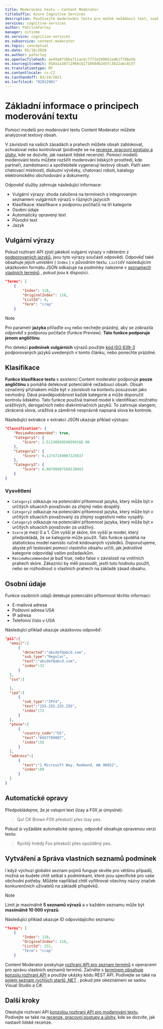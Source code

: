 ```yaml
---
title: Moderování textu – Content Moderator
titleSuffix: Azure Cognitive Services
description: Používejte moderování textu pro možné nežádoucí text, osobní údaje a vlastní seznamy podmínek.
services: cognitive-services
author: PatrickFarley
manager: nitinme
ms.service: cognitive-services
ms.subservice: content-moderator
ms.topic: conceptual
ms.date: 05/18/2020
ms.author: pafarley
ms.openlocfilehash: ae49a8738ba711ac6c77f2e299852ad61f70be56
ms.sourcegitcommit: 910a1a38711966cb171050db245fc3b22abc8c5f
ms.translationtype: MT
ms.contentlocale: cs-CZ
ms.lasthandoff: 03/19/2021
ms.locfileid: "92912901"
---
```

# <a name="learn-text-moderation-concepts"></a>Základní informace o principech moderování textu

Pomocí modelů pro moderování textu Content Moderator můžete analyzovat textový obsah.

V závislosti na vašich zásadách a prahech můžete obsah zablokovat, schvalovat nebo kontrolovat (podívejte se na [recenze, pracovní postupy a úlohy,](./review-api.md) kde se dozvíte, jak nastavit lidské recenze). Pomocí modelů moderování textu můžete rozšířit moderování lidských prostředí, kde partneři, zaměstnanci a spotřebitelé vygenerují textový obsah. Patří sem chatovací místnosti, diskuzní vývěsky, chatovací roboti, katalogy elektronického obchodování a dokumenty.

Odpověď služby zahrnuje následující informace:

- Vulgární výrazy: shoda založená na termínech s integrovaným seznamem vulgárních výrazů v různých jazycích
- Klasifikace: klasifikace s podporou počítačů na tři kategorie
- Osobní údaje
- Automaticky opravený text
- Původní text
- Jazyk

## <a name="profanity"></a>Vulgární výrazy

Pokud rozhraní API zjistí jakékoli vulgární výrazy v některém z [podporovaných jazyků](./language-support.md), jsou tyto výrazy součástí odpovědi. Odpověď také obsahuje jejich umístění ( `Index` ) v původním textu. `ListId`V následujícím ukázkovém formátu JSON odkazuje na podmínky nalezené v [seznamech vlastních termínů](try-terms-list-api.md) , pokud jsou k dispozici.

```json
"Terms": [
    {
        "Index": 118,
        "OriginalIndex": 118,
        "ListId": 0,
        "Term": "crap"
    }
```

> [!NOTE]
> Pro parametr **jazyka** přiřaďte `eng` nebo nechejte prázdný, aby se zobrazila odpověď s podporou počítače  (funkce Preview). **Tato funkce podporuje jenom angličtinu**.
>
> Pro detekci **podmínek vulgárních** výrazů použijte [kód ISO 639-3](http://www-01.sil.org/iso639-3/codes.asp) podporovaných jazyků uvedených v tomto článku, nebo ponechte prázdné.

## <a name="classification"></a>Klasifikace

**Funkce klasifikace textu** s asistencí Content moderator podporuje **pouze angličtinu** a pomáhá detekovat potenciálně nežádoucí obsah. Obsah označený příznakem může být v závislosti na kontextu posuzován jako nevhodný. Dává pravděpodobnost každé kategorie a může doporučit kontrolu lidského. Tato funkce používá trained model k identifikaci možného urážlivých, derogačních nebo diskriminačních jazyků. To zahrnuje slangem, zkrácená slova, urážlivá a záměrně nesprávně napsaná slova ke kontrole. 

Následující extrakce v extrakci JSON ukazuje příklad výstupu:

```json
"Classification": {
    "ReviewRecommended": true,
    "Category1": {
        "Score": 1.5113095059859916E-06
    },
    "Category2": {
        "Score": 0.12747249007225037
    },
    "Category3": {
        "Score": 0.98799997568130493
    }
}
```

### <a name="explanation"></a>Vysvětlení

- `Category1` odkazuje na potenciální přítomnost jazyka, který může být v určitých situacích považován za zřejmý nebo dospělý.
- `Category2` odkazuje na potenciální přítomnost jazyka, který může být v určitých situacích považovaný za zřejmý sugestivní nebo vyspělý.
- `Category3` odkazuje na potenciální přítomnost jazyka, který může být v určitých situacích považován za urážlivý.
- `Score` je mezi 0 a 1. Čím vyšší je skóre, tím vyšší je model, který předpokládá, že se kategorie může použít. Tato funkce spoléhá na statistickou model namísto ručně kódovaných výsledků. Doporučujeme, abyste při testování pomocí vlastního obsahu určili, jak jednotlivé kategorie odpovídají vašim požadavkům.
- `ReviewRecommended` je buď true, nebo false v závislosti na vnitřních prahech skóre. Zákazníci by měli posoudit, jestli tuto hodnotu použít, nebo se rozhodnout o vlastních prahech na základě zásad obsahu.

## <a name="personal-data"></a>Osobní údaje

Funkce osobních údajů detekuje potenciální přítomnost těchto informací:

- E-mailová adresa
- Poštovní adresa USA
- IP adresa
- Telefonní číslo v USA

Následující příklad ukazuje ukázkovou odpověď:

```json
"pii":{
  "email":[
      {
        "detected":"abcdef@abcd.com",
        "sub_type":"Regular",
        "text":"abcdef@abcd.com",
        "index":32
      }
  ],
  "ssn":[

  ],
  "ipa":[
      {
        "sub_type":"IPV4",
        "text":"255.255.255.255",
        "index":72
      }
  ],
  "phone":[
      {
        "country_code":"US",
        "text":"6657789887",
        "index":56
      }
  ],
  "address":[
      {
        "text":"1 Microsoft Way, Redmond, WA 98052",
        "index":89
      }
  ]
}
```

## <a name="auto-correction"></a>Automatické opravy

Předpokládejme, že je vstupní text (lzay a F0X je úmyslné):

> Qu! CK Brown F0X přeskočí přes lzay pes.

Pokud si vyžádáte automatické opravy, odpověď obsahuje opravenou verzi textu:

> Rychlý hnědý Fox přeskočí přes opožděný pes.

## <a name="creating-and-managing-your-custom-lists-of-terms"></a>Vytváření a Správa vlastních seznamů podmínek

I když výchozí globální seznam pojmů funguje skvěle pro většinu případů, možná se budete chtít setkat s podmínkami, které jsou specifické pro vaše obchodní potřeby. Můžete například chtít vyfiltrovat všechny názvy značek konkurenčních uživatelů na základě příspěvků.

> [!NOTE]
> Limit je maximálně **5 seznamů výrazů** a v každém seznamu může být **maximálně 10 000 výrazů**.
>

Následující příklad ukazuje ID odpovídajícího seznamu:

```json
"Terms": [
    {
        "Index": 118,
        "OriginalIndex": 118,
        "ListId": 231.
        "Term": "crap"
    }
```

Content Moderator poskytuje [rozhraní API pro seznam termínů](https://westus.dev.cognitive.microsoft.com/docs/services/57cf755e3f9b070c105bd2c2/operations/57cf755e3f9b070868a1f67f) s operacemi pro správu vlastních seznamů termínů. Začněte s [termínem obsahuje konzolu rozhraní API](try-terms-list-api.md) a použijte ukázky kódu REST API. Podívejte se také na [pojem seznam rychlých startů .NET](term-lists-quickstart-dotnet.md) , pokud jste obeznámeni se sadou Visual Studio a C#.

## <a name="next-steps"></a>Další kroky

Otestujte rozhraní API [konzolou rozhraní API pro moderování textu](try-text-api.md). Podívejte se také na [recenze, pracovní postupy a úlohy,](./review-api.md) kde se dozvíte, jak nastavit lidské recenze.